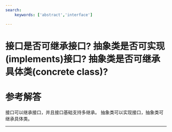 ```yaml
---
search:
    keywords: ['abstract','interface']

---
```





# 接口是否可继承接口? 抽象类是否可实现(implements)接口? 抽象类是否可继承具体类(concrete class)?

# 参考解答

接口可以继承接口，并且接口基础支持多继承。
抽象类可以实现接口，抽象类可继承具体类。

---

